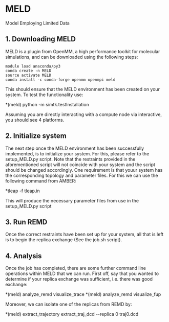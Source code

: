 # MELD
Model Employing Limited Data
## 1. Downloading MELD

MELD is a plugin from OpenMM, a high performance toolkit for molecular simulations, and can be downloaded using the following steps: 
```
module load anaconda/py3 
conda create -n MELD 
source activate MELD
conda install -c conda-forge openmm openmpi meld
```
This should ensure that the MELD environment has been created on your system. To test the functionality use: 

*(meld) python -m simtk.testInstallation

Assuming you are directly interacting with a compute node via interactive, you should see 4 platforms.

## 2. Initialize system

The next step once the MELD environment has been successfully implemented, is to initialize your system. For this, please refer to the setup_MELD.py script. 
Note that the restraints provided in the aforementioned script will not coincide with your system and the script should be changed accordingly. One requirement is that youur system has the corresponding topology and parameter files. For this we can use the following command from AMBER:

*tleap -f tleap.in

This will produce the necessary parameter files from use in the setup_MELD.py script

## 3. Run REMD

Once the correct restraints have been set up for your system, all that is left is to begin the replica exchange (See the job.sh script).

## 4. Analysis

Once the job has completed, there are some further command line operations within MELD that we can run. First off, say that you wanted to determine if your replica exchange was sufficient, i.e. there was good exchange: 

*(meld) analyze_remd visualize_trace 
*(meld) analyze_remd visualize_fup

Moreover, we can isolate one of the replicas from REMD by: 

*(meld) extract_trajectory extract_traj_dcd --replica 0 traj0.dcd 

